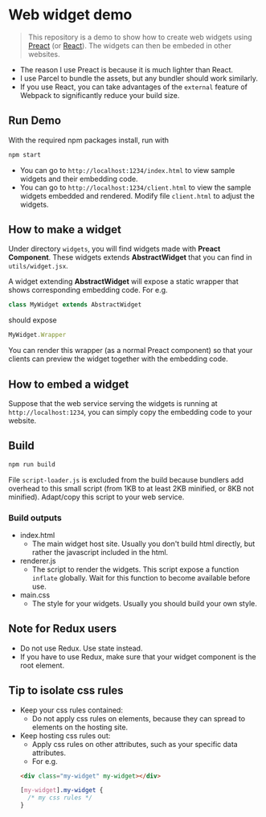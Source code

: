 # Web widget demo

> This repository is a demo to show how to create web widgets using [Preact](https://preactjs.com/) (or [React](https://reactjs.org/)). The widgets can then be embeded in other websites.

- The reason I use Preact is because it is much lighter than React.
- I use Parcel to bundle the assets, but any bundler should work similarly.
- If you use React, you can take advantages of the `external` feature of Webpack to significantly reduce your build size.

## Run Demo
With the required npm packages install, run with
```bash
npm start
```

- You can go to `http://localhost:1234/index.html` to view sample widgets and their embedding code.
- You can go to `http://localhost:1234/client.html` to view the sample widgets embedded and rendered. Modify file `client.html` to adjust the widgets.

## How to make a widget
Under directory `widgets`, you will find widgets made with **Preact Component**. These widgets extends **AbstractWidget** that you can find in `utils/widget.jsx`.

A widget extending **AbstractWidget** will expose a static wrapper that shows corresponding embedding code. For e.g.
```javascript
class MyWidget extends AbstractWidget
```
should expose
```javascript
MyWidget.Wrapper
```

You can render this wrapper (as a normal Preact component) so that your clients can preview the widget together with the embedding code.

## How to embed a widget
Suppose that the web service serving the widgets is running at `http://localhost:1234`, you can simply copy the embedding code to your website.

## Build
```bash
npm run build
```
File `script-loader.js` is excluded from the build because bundlers add overhead to this small script (from 1KB to at least 2KB minified, or 8KB not minified). Adapt/copy this script to your web service.

### Build outputs
- index.html
  - The main widget host site. Usually you don't build html directly, but rather the javascript included in the html.
- renderer.js
  - The script to render the widgets. This script expose a function `inflate` globally. Wait for this function to become available before use.
- main.css
  - The style for your widgets. Usually you should build your own style.

## Note for Redux users
- Do not use Redux. Use state instead.
- If you have to use Redux, make sure that your widget component is the root element.

## Tip to isolate css rules
- Keep your css rules contained:
  - Do not apply css rules on elements, because they can spread to elements on the hosting site.
- Keep hosting css rules out:
  - Apply css rules on other attributes, such as your specific data attributes.
  - For e.g.
  ```html
  <div class="my-widget" my-widget></div>
  ```
  ```css
  [my-widget].my-widget {
    /* my css rules */
  }
  ```